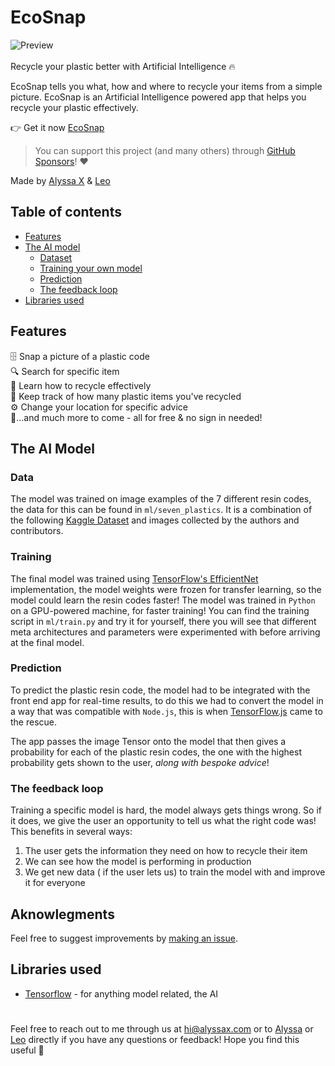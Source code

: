 # EcoSnap

![Preview](preview.gif)
<br>
<br>
Recycle your plastic better with Artificial Intelligence 🔥

EcoSnap tells you what, how and where to recycle your items from a simple picture.
EcoSnap is an Artificial Intelligence powered app that helps you recycle your plastic effectively.

👉 Get it now [EcoSnap](ecosnap.vercel.app)

> You can support this project (and many others) through [GitHub Sponsors](https://github.com/sponsors/alyssaxuu)! ❤️

Made by [Alyssa X](https://twitter.com/alyssaxuu) & [Leo](https://www.linkedin.com/in/leonorfurtado/)

## Table of contents

- [Features](#features)
- [The AI model](#the-ai-model)
	- [Dataset](#dataset)
	- [Training your own model](#training)
	- [Prediction](#prediction)
    - [The feedback loop](#feedback)
- [Libraries used](#libraries-used)

## Features

🗄 Snap a picture of a plastic code<br>  🔍 Search for specific item<br>  🔮 Learn how to recycle effectively <br> 🧩 Keep track of how many plastic items you've recycled<br>⚙️ Change your location for specific advice<br> 🌙...and much more to come - all for free & no sign in needed!

## The AI Model

### Data

The model was trained on image examples of the 7 different resin codes, the data for this can be found in `ml/seven_plastics`. It is a combination of the following [Kaggle Dataset](https://www.kaggle.com/datasets/piaoya/plastic-recycling-codes) and images collected by the authors and contributors.

### Training

The final model was trained using [TensorFlow's EfficientNet](https://www.tensorflow.org/api_docs/python/tf/keras/applications/efficientnet_v2/EfficientNetV2B0) implementation, the model weights were frozen for transfer learning, so the model could learn the resin codes faster! The model was trained in `Python` on a GPU-powered machine, for faster training! You can find the training script in `ml/train.py` and try it for yourself, there you will see that different meta architectures and parameters were experimented with before arriving at the final model.

### Prediction

To predict the plastic resin code, the model had to be integrated with the front end app for real-time results, to do this we had to convert the model in a way that was compatible with `Node.js`, this is when [TensorFlow.js](https://www.tensorflow.org/js) came to the rescue.

The app passes the image Tensor onto the model that then gives a probability for each of the plastic resin codes, the one with the highest probability gets shown to the user, *along with bespoke advice*!

### The feedback loop

Training a specific model is hard, the model always gets things wrong. So if it does, we give the user an opportunity to tell us what the right code was! This benefits in several ways:

1. The user gets the information they need on how to recycle their item
2. We can see how the model is performing in production
3. We get new data ( if the user lets us) to train the model with and improve it for everyone

## Aknowlegments


Feel free to suggest improvements by [making an issue](https://github.com/alyssaxuu/econap/issues/new).


## Libraries used

- [Tensorflow](https://www.tensorflow.org/) - for anything model related, the AI

#

Feel free to reach out to me through us at hi@alyssax.com or to [Alyssa](https://twitter.com/alyssaxuu) or [Leo](https://www.linkedin.com/in/leonorfurtado/) directly if you have any questions or feedback! Hope you find this useful 💜
